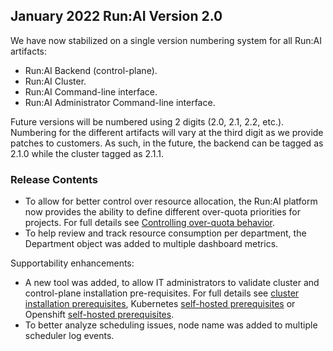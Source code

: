 ## January 2022 Run:AI Version 2.0

We have now stabilized on a single version numbering system for all Run:AI artifacts: 

* Run:AI Backend (control-plane).
* Run:AI Cluster.
* Run:AI Command-line interface.
* Run:AI Administrator Command-line interface.

Future versions will be numbered using 2 digits (2.0, 2.1, 2.2, etc.). Numbering for the different artifacts will vary at the third digit as we provide patches to customers. As such, in the future, the backend can be tagged as 2.1.0 while the cluster tagged as 2.1.1.

### Release Contents

* To allow for better control over resource allocation, the Run:AI platform now provides the ability to define different over-quota priorities for projects. For full details see [Controlling over-quota behavior](../../admin/admin-ui-setup/project-setup/#controlling-over-quota-behavior).
* To help review and track resource consumption per department, the Department object was added to multiple dashboard metrics.

Supportability enhancements:

* A new tool was added, to allow IT administrators to validate cluster and control-plane installation pre-requisites. For full details see [cluster installation prerequisites](../../admin/runai-setup/cluster-setup/cluster-prerequisites/#pre-install-script), Kubernetes [self-hosted prerequisites](../../admin/runai-setup/self-hosted/k8s/prerequisites/#pre-install-script) or Openshift [self-hosted prerequisites](../../admin/runai-setup/self-hosted/ocp/prerequisites/#pre-install-script).
* To better analyze scheduling issues, node name was added to multiple scheduler log events.